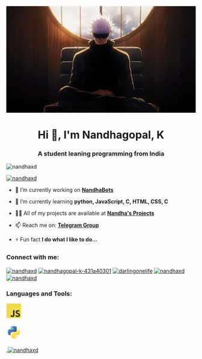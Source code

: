 
<img src='./gojo.webp'>

<h1 align="center">Hi 👋, I'm Nandhagopal, K</h1>
<h3 align="center">A student leaning programming from India</h3>

<p align="left"> <img src="https://komarev.com/ghpvc/?username=nandhaxd&label=Profile%20views&color=0e75b6&style=flat" alt="nandhaxd" /> </p>

<p align="left"> <a href="https://github.com/ryo-ma/github-profile-trophy"><img src="https://github-profile-trophy.vercel.app/?username=nandhaxd" alt="nandhaxd" /></a> </p>

- 🔭 I’m currently working on **[NandhaBots](https://t.me/NandhaBots)**

- 🌱 I’m currently learning **python, JavaScript, C, HTML, CSS, C**

- 👨‍💻 All of my projects are available at **[Nandha's Projects](https://github.com/NandhaxD?tab=repositories)**

- 📫 Reach me on: **[Telegram Group](https://t.me/nandhasupport)**

- ⚡ Fun fact **I do what I like to do...**

<h3 align="left">Connect with me:</h3>
<p align="left">
<a href="https://twitter.com/nandhaxd" target="blank"><img align="center" src="https://raw.githubusercontent.com/rahuldkjain/github-profile-readme-generator/master/src/images/icons/Social/twitter.svg" alt="nandhaxd" height="30" width="40" /></a>
<a href="https://linkedin.com/in/nandhagopal-k-431a40301" target="blank"><img align="center" src="https://raw.githubusercontent.com/rahuldkjain/github-profile-readme-generator/master/src/images/icons/Social/linked-in-alt.svg" alt="nandhagopal-k-431a40301" height="30" width="40" /></a>
<a href="https://instagram.com/darlingonelife" target="blank"><img align="center" src="https://raw.githubusercontent.com/rahuldkjain/github-profile-readme-generator/master/src/images/icons/Social/instagram.svg" alt="darlingonelife" height="30" width="40" /></a>
<a href="https://www.youtube.com/c/nandhaxd" target="blank"><img align="center" src="https://raw.githubusercontent.com/rahuldkjain/github-profile-readme-generator/master/src/images/icons/Social/youtube.svg" alt="nandhaxd" height="30" width="40" /></a>
<a href="https://discord.gg/nandhaxd" target="blank"><img align="center" src="https://raw.githubusercontent.com/rahuldkjain/github-profile-readme-generator/master/src/images/icons/Social/discord.svg" alt="nandhaxd" height="30" width="40" /></a>
</p>

<h3 align="left">Languages and Tools:</h3>

<p  
<img src="https://raw.githubusercontent.com/devicons/devicon/master/icons/html5/html5-original-wordmark.svg" alt="html5" width="40" height="40"/> </a><a href="https://developer.mozilla.org/en-US/docs/Web/html" target="_blank" rel="noreferrer"><img src="https://raw.githubusercontent.com/devicons/devicon/master/icons/javascript/javascript-original.svg" alt="javascript" width="40" height="40"/> </a><a href="https://developer.mozilla.org/en-US/docs/Web/JavaScript" target="_blank" rel="noreferrer">

<img src="https://raw.githubusercontent.com/devicons/devicon/master/icons/python/python-original.svg" alt="python" width="40" height="40"/></a><a href="https://www.python.org" target="_blank" rel="noreferrer">

</p>

<p>&nbsp;<img align="center" src="https://github-readme-stats.vercel.app/api?username=nandhaxd&show_icons=true&locale=en" alt="nandhaxd" />

</p>

